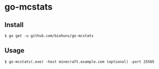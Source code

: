# go-mcstats

## Install

```
$ go get -u github.com/biohuns/go-mcstats
```

## Usage

```
$ go-mcstats(.exe) -host minecraft.example.com (optional) -port 25565
```
